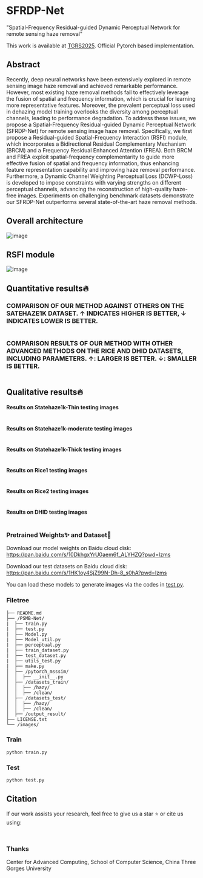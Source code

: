 # SFRDP-Net
"Spatial-Frequency Residual-guided Dynamic Perceptual Network for remote sensing haze removal"

This work is available at [TGRS2025](https://ieeexplore.ieee.org/document/10892218). Official Pytorch based implementation.

## Abstract
Recently, deep neural networks have been extensively explored in remote sensing image haze removal and achieved remarkable performance. However, most existing haze removal methods fail to effectively leverage the fusion of spatial and frequency information, which is crucial for learning more representative features. Moreover, the prevalent perceptual loss used in dehazing model training overlooks the diversity among perceptual channels, leading to performance degradation. To address these issues, we propose a Spatial-Frequency Residual-guided Dynamic Perceptual Network (SFRDP-Net) for remote sensing image haze removal. Specifically, we first propose a Residual-guided Spatial-Frequency Interaction (RSFI) module, which incorporates a Bidirectional Residual Complementary Mechanism (BRCM) and a Frequency Residual Enhanced Attention (FREA). Both BRCM and FREA exploit spatial-frequency complementarity to guide more effective fusion of spatial and frequency information, thus enhancing feature representation capability and improving haze removal performance. Furthermore, a Dynamic Channel Weighting Perceptual Loss (DCWP-Loss) is developed to impose constraints with varying strengths on different perceptual channels, advancing the reconstruction of high-quality haze-free images. Experiments on challenging benchmark datasets demonstrate our SFRDP-Net outperforms several state-of-the-art haze removal methods.

## Overall architecture
![image](/images/net.png)

## RSFI module
![image](/images/RSFI.png)

## Quantitative results🔥

### COMPARISON OF OUR METHOD AGAINST OTHERS ON THE SATEHAZE1K DATASET. ↑ INDICATES HIGHER IS BETTER, ↓ INDICATES LOWER IS BETTER.
<div style="text-align: center">
<img alt="" src="/images/thin.png" style="display: inline-block;" />
</div>

### COMPARISON RESULTS OF OUR METHOD WITH OTHER ADVANCED METHODS ON THE RICE AND DHID DATASETS, INCLUDING PARAMETERS. ↑: LARGER IS BETTER. ↓: SMALLER IS BETTER.
<div style="text-align: center">
<img alt="" src="/images/moderate.png" style="display: inline-block;" />
</div>

## Qualitative results🔥

#### Results on Statehaze1k-Thin testing images
<div style="text-align: center">
<img alt="" src="/images/thin.png" style="display: inline-block;" />
</div>

#### Results on Statehaze1k-moderate testing images
<div style="text-align: center">
<img alt="" src="/images/moderate.png" style="display: inline-block;" />
</div>

#### Results on Statehaze1k-Thick testing images
<div style="text-align: center">
<img alt="" src="/images/thick.png" style="display: inline-block;" />
</div>

#### Results on Rice1 testing images
<div style="text-align: center">
<img alt="" src="/images/rice1.png" style="display: inline-block;" />
</div>

#### Results on Rice2 testing images
<div style="text-align: center">
<img alt="" src="/images/rice2.png" style="display: inline-block;" />
</div>

#### Results on DHID testing images
<div style="text-align: center">
<img alt="" src="/images/DHID.png" style="display: inline-block;" />
</div>

### Pretrained Weights✨ and Dataset🤗

Download our model weights on Baidu cloud disk: https://pan.baidu.com/s/10DkhgxYrU0aem6f_ALYHZQ?pwd=lzms

Download our test datasets on Baidu cloud disk: https://pan.baidu.com/s/1HK1oy4SjZ99N-Dh-8_s0hA?pwd=lzms

You can load these models to generate images via the codes in [test.py](test.py).

### Filetree

```
├── README.md
├── /PSMB-Net/
|  ├── train.py
|  ├── test.py
|  ├── Model.py
|  ├── Model_util.py
|  ├── perceptual.py
|  ├── train_dataset.py
|  ├── test_dataset.py
|  ├── utils_test.py
|  ├── make.py
│  ├── /pytorch_msssim/
│  │  ├── __init__.py
│  ├── /datasets_train/
│  │  ├── /hazy/
│  │  ├── /clean/
│  ├── /datasets_test/
│  │  ├── /hazy/
│  │  ├── /clean/
│  ├── /output_result/
├── LICENSE.txt
└── /images/
```

### Train

```shell
python train.py 
```

### Test

 ```shell
python test.py 
 ```

## Citation
If our work assists your research, feel free to give us a star ⭐ or cite us using:
```

```

```

```

### Thanks

Center for Advanced Computing, School of Computer Science, China Three Gorges University
